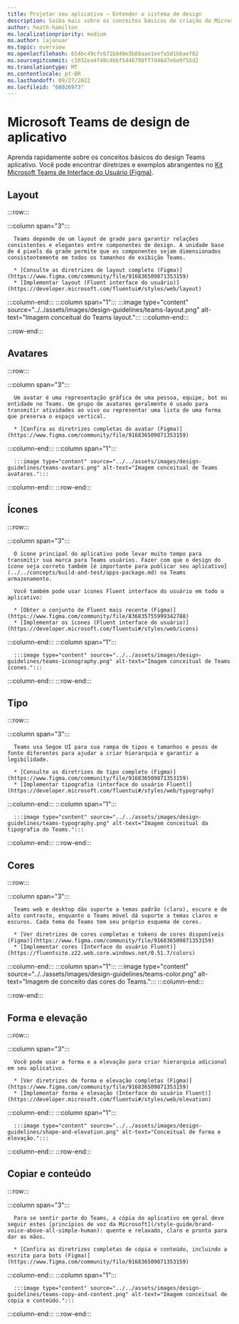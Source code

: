 ```yaml
---
title: Projetar seu aplicativo – Entender o sistema de design
description: Saiba mais sobre os conceitos básicos de criação do Microsoft Teams, incluindo avatares, layout, ícones, esquema de cores e muito mais.
author: heath-hamilton
ms.localizationpriority: medium
ms.author: lajanuar
ms.topic: overview
ms.openlocfilehash: 654bc49cfc671b849e3b88aae1eefa5d1bbaef02
ms.sourcegitcommit: c1032ea4f48c4bbf5446798ff7d46d7e6e9f55d2
ms.translationtype: MT
ms.contentlocale: pt-BR
ms.lasthandoff: 09/27/2022
ms.locfileid: "68026973"
---
```

# <a name="microsoft-teams-app-design-system"></a>Microsoft Teams de design de aplicativo

Aprenda rapidamente sobre os conceitos básicos do design Teams aplicativo. Você pode encontrar diretrizes e exemplos abrangentes no [Kit Microsoft Teams de Interface do Usuário (Figma)](https://www.figma.com/community/file/916836509871353159).

## <a name="layout"></a>Layout

:::row:::

   :::column span="3":::

      Teams depende de um layout de grade para garantir relações consistentes e elegantes entre componentes de design. A unidade base de 4 pixels da grade permite que os componentes sejam dimensionados consistentemente em todos os tamanhos de exibição Teams.

      * [Consulte as diretrizes de layout completo (Figma)](https://www.figma.com/community/file/916836509871353159)
      * [Implementar layout (Fluent interface do usuário)](https://developer.microsoft.com/fluentui#/styles/web/layout)

   :::column-end:::
   :::column span="1":::
      :::image type="content" source="../../assets/images/design-guidelines/teams-layout.png" alt-text="Imagem conceitual do Teams layout.":::
   :::column-end:::

:::row-end:::

## <a name="avatars"></a>Avatares

:::row:::

   :::column span="3":::

      Um avatar é uma representação gráfica de uma pessoa, equipe, bot ou entidade no Teams. Um grupo de avatares geralmente é usado para transmitir atividades ao vivo ou representar uma lista de uma forma que preserva o espaço vertical. 

      * [Confira as diretrizes completas do avatar (Figma)](https://www.figma.com/community/file/916836509871353159)

   :::column-end:::
   :::column span="1":::

      :::image type="content" source="../../assets/images/design-guidelines/teams-avatars.png" alt-text="Imagem conceitual de Teams avatares.":::

   :::column-end:::
:::row-end:::

## <a name="icons"></a>Ícones

:::row:::

   :::column span="3":::

      O ícone principal do aplicativo pode levar muito tempo para transmitir sua marca para Teams usuários. Fazer com que o design do ícone seja correto também [é importante para publicar seu aplicativo](../../concepts/build-and-test/apps-package.md) na Teams armazenamento.

      Você também pode usar ícones Fluent interface do usuário em todo o aplicativo:

      * [Obter o conjunto de Fluent mais recente (Figma)](https://www.figma.com/community/file/836835755999342788)
      * [Implementar os ícones (Fluent interface do usuário)](https://developer.microsoft.com/fluentui#/styles/web/icons)

   :::column-end:::
   :::column span="1":::

      :::image type="content" source="../../assets/images/design-guidelines/teams-iconography.png" alt-text="Imagem conceitual de Teams ícones.":::

   :::column-end:::
:::row-end:::

## <a name="type"></a>Tipo

:::row:::

   :::column span="3":::

      Teams usa Segoe UI para sua rampa de tipos e tamanhos e pesos de fonte diferentes para ajudar a criar hierarquia e garantir a legibilidade.

      * [Consulte as diretrizes de tipo completo (Figma)](https://www.figma.com/community/file/916836509871353159)
      * [Implementar tipografia (interface do usuário Fluent)](https://developer.microsoft.com/fluentui#/styles/web/typography)

   :::column-end:::
   :::column span="1":::

      :::image type="content" source="../../assets/images/design-guidelines/teams-typography.png" alt-text="Imagem conceitual da tipografia do Teams.":::

   :::column-end:::
:::row-end:::

## <a name="colors"></a>Cores

:::row:::

   :::column span="3":::

      Teams web e desktop dão suporte a temas padrão (claro), escuro e de alto contraste, enquanto o Teams móvel dá suporte a temas claros e escuros. Cada tema do Teams tem seu próprio esquema de cores.

      * [Ver diretrizes de cores completas e tokens de cores disponíveis (Figma)](https://www.figma.com/community/file/916836509871353159)
      * [Implementar cores (Interface do usuário Fluent)](https://fluentsite.z22.web.core.windows.net/0.51.7/colors)

   :::column-end:::
   :::column span="1":::
      :::image type="content" source="../../assets/images/design-guidelines/teams-color.png" alt-text="Imagem de conceito das cores do Teams.":::
   :::column-end:::

:::row-end:::

## <a name="shape-and-elevation"></a>Forma e elevação

:::row:::

   :::column span="3":::

      Você pode usar a forma e a elevação para criar hierarquia adicional em seu aplicativo. 

      * [Ver diretrizes de forma e elevação completas (Figma)](https://www.figma.com/community/file/916836509871353159)
      * [Implementar forma e elevação (Interface do usuário Fluent)](https://developer.microsoft.com/fluentui#/styles/web/elevation)

   :::column-end:::
   :::column span="1":::

      :::image type="content" source="../../assets/images/design-guidelines/shape-and-elevation.png" alt-text="Conceitual de forma e elevação.":::

   :::column-end:::
:::row-end:::

## <a name="copy-and-content"></a>Copiar e conteúdo

:::row:::

   :::column span="3":::

      Para se sentir parte do Teams, a cópia do aplicativo em geral deve seguir estes [princípios de voz da Microsoft](/style-guide/brand-voice-above-all-simple-human): quente e relaxado, claro e pronto para dar as mãos.

      * [Confira as diretrizes completas de cópia e conteúdo, incluindo a escrita para bots (Figma)](https://www.figma.com/community/file/916836509871353159)

   :::column-end:::
   :::column span="1":::

      :::image type="content" source="../../assets/images/design-guidelines/teams-copy-and-content.png" alt-text="Imagem conceitual de cópia e conteúdo.":::

   :::column-end:::
:::row-end:::
